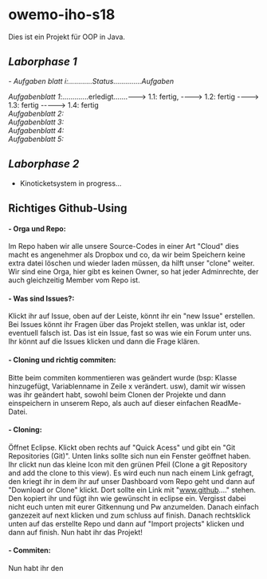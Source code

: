 # owemo-iho-s18
Dies ist ein Projekt für OOP in Java. 

## *Laborphase 1*    
*- Aufgaben blatt i:............Status..............Aufgaben*

*Aufgabenblatt  1*:.............erledigt.......---> 1.1: fertig, ----> 1.2: fertig ----> 1.3: fertig -----> 1.4: fertig               
*Aufgabenblatt  2:*  
*Aufgabenblatt  3:*  
*Aufgabenblatt  4:*  
*Aufgabenblatt  5:*    

## *Laborphase 2*
- Kinoticketsystem in progress...

## Richtiges Github-Using
#### - Orga und Repo:
Im Repo haben wir alle unsere Source-Codes in einer Art "Cloud" dies macht es angenehmer als Dropbox und co, da wir beim Speichern keine extra datei löschen und wieder laden müssen, da hilft unser "clone" weiter. 
Wir sind eine Orga, hier gibt es keinen Owner, so hat jeder Adminrechte, der auch gleichzeitig Member vom Repo ist. 

#### - Was sind Issues?:
Klickt ihr auf Issue, oben auf der Leiste, könnt ihr ein "new Issue" erstellen. Bei Issues könnt ihr Fragen über das Projekt stellen, was unklar ist, oder eventuell falsch ist. Das ist ein Issue, fast so was wie ein Forum unter uns. Ihr könnt auf die Issues klicken und dann die Frage klären. 


#### - Cloning und richtig commiten: 
Bitte beim commiten kommentieren was geändert wurde (bsp: Klasse hinzugefügt, Variablenname in Zeile x verändert. usw), damit wir wissen was ihr geändert habt, sowohl beim Clonen der Projekte und dann einspeichern in unserem Repo, als auch auf dieser einfachen ReadMe-Datei. 


#### - Cloning:
Öffnet Eclipse. Klickt oben rechts auf "Quick Acess" und gibt ein "Git Repositories (Git)". Unten links sollte sich nun ein Fenster geöffnet haben. Ihr clickt nun das kleine Icon mit den grünen Pfeil (Clone a git Repository and add the clone to this view).
Es wird euch nun nach einem Link gefragt, den kriegt ihr in dem ihr auf unser Dashboard vom Repo geht und dann auf "Download or Clone" klickt. Dort sollte ein Link mit "www.github...." stehen. Den kopiert ihr und fügt ihn wie gewünscht in eclipse ein. Vergisst dabei nicht euch unten mit eurer Gitkennung und Pw anzumelden. Danach einfach ganzezeit auf next klicken und zum schluss auf finish.
Danach rechtsklick unten auf das erstellte Repo und dann auf "Import projects" klicken und dann auf finish. Nun habt ihr das Projekt!

#### - Commiten:
Nun habt ihr den 
